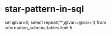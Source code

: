 # star-pattern-in-sql
set @var=0;
select repeat('*',@var:=@var+1)
from information_schema.tables
limit 5
